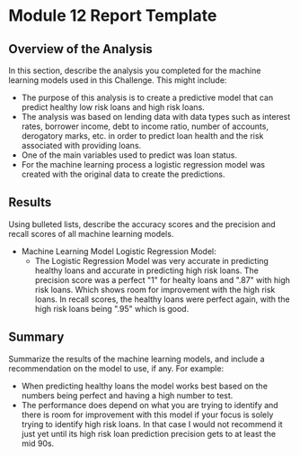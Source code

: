 # Module 12 Report Template

## Overview of the Analysis

In this section, describe the analysis you completed for the machine learning models used in this Challenge. This might include:

* The purpose of this analysis is to create a predictive model that can predict healthy low risk loans and high risk loans.
* The analysis was based on lending data with data types such as interest rates, borrower income, debt to income ratio, number of accounts, derogatory marks, etc. in order to predict loan health and the risk associated with providing loans.
* One of the main variables used to predict was loan status.
* For the machine learning process a logistic regression model was created with the original data to create the predictions. 

## Results

Using bulleted lists, describe the accuracy scores and the precision and recall scores of all machine learning models.

* Machine Learning Model Logistic Regression Model:
    * The Logistic Regression Model was very accurate in predicting healthy loans and accurate in predicting high risk loans. The precision score was a perfect "1" for healty loans and ".87" with high risk loans. Which shows room for improvement with the high risk loans. In recall scores, the healthy loans were perfect again, with the high risk loans being ".95" which is good.

## Summary

Summarize the results of the machine learning models, and include a recommendation on the model to use, if any. For example:

* When predicting healthy loans the model works best based on the numbers being perfect and having a high number to test.
* The performance does depend on what you are trying to identify and there is room for improvement with this model if your focus is solely trying to identify high risk loans. In that case I would not recommend it just yet until its high risk loan prediction precision gets to at least the mid 90s.
